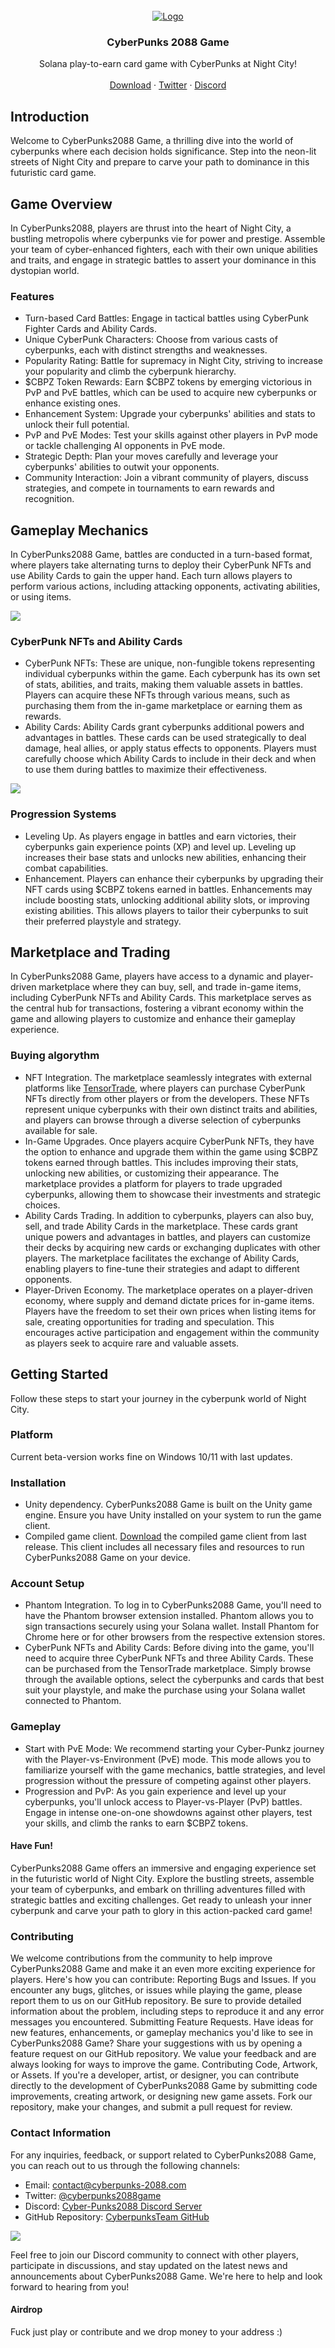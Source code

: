 <br />
<div align="center">
  <a href="https://github.com/CyberpunksTeam/cyberpunks-2088-game">
    <img src="assets/logo.gif" alt="Logo">
  </a>

  <h3 align="center">CyberPunks 2088 Game</h3>

  <p align="center">
    Solana play-to-earn card game with CyberPunks at Night City!
    <br />
    <br />
    <a href="https://github.com/CyberpunksTeam/cyberpunks-2088-game">Download</a>
    ·
    <a href="https://github.com/CyberpunksTeam/cyberpunks-2088-game">Twitter</a>
    ·
    <a href="https://github.com/CyberpunksTeam/cyberpunks-2088-game">Discord</a>
  </p>
</div>

## Introduction
Welcome to CyberPunks2088 Game, a thrilling dive into the world of cyberpunks where each decision holds significance. Step into the neon-lit streets of Night City and prepare to carve your path to dominance in this futuristic card game.

## Game Overview
In CyberPunks2088, players are thrust into the heart of Night City, a bustling metropolis where cyberpunks vie for power and prestige. Assemble your team of cyber-enhanced fighters, each with their own unique abilities and traits, and engage in strategic battles to assert your dominance in this dystopian world.

### Features
- Turn-based Card Battles: Engage in tactical battles using CyberPunk Fighter Cards and Ability Cards.
- Unique CyberPunk Characters: Choose from various casts of cyberpunks, each with distinct strengths and weaknesses.
- Popularity Rating: Battle for supremacy in Night City, striving to increase your popularity and climb the cyberpunk hierarchy.
- $CBPZ Token Rewards: Earn $CBPZ tokens by emerging victorious in PvP and PvE battles, which can be used to acquire new cyberpunks or enhance existing ones.
- Enhancement System: Upgrade your cyberpunks' abilities and stats to unlock their full potential.
- PvP and PvE Modes: Test your skills against other players in PvP mode or tackle challenging AI opponents in PvE mode.
- Strategic Depth: Plan your moves carefully and leverage your cyberpunks' abilities to outwit your opponents.
- Community Interaction: Join a vibrant community of players, discuss strategies, and compete in tournaments to earn rewards and recognition.

## Gameplay Mechanics
In CyberPunks2088 Game, battles are conducted in a turn-based format, where players take alternating turns to deploy their CyberPunk NFTs and use Ability Cards to gain the upper hand. Each turn allows players to perform various actions, including attacking opponents, activating abilities, or using items.

<img src="assets/punkscards.png">

### CyberPunk NFTs and Ability Cards
- CyberPunk NFTs: These are unique, non-fungible tokens representing individual cyberpunks within the game. Each cyberpunk has its own set of stats, abilities, and traits, making them valuable assets in battles. Players can acquire these NFTs through various means, such as purchasing them from the in-game marketplace or earning them as rewards.
- Ability Cards: Ability Cards grant cyberpunks additional powers and advantages in battles. These cards can be used strategically to deal damage, heal allies, or apply status effects to opponents. Players must carefully choose which Ability Cards to include in their deck and when to use them during battles to maximize their effectiveness.

<img src="assets/abilitycards.png">

### Progression Systems
- Leveling Up. As players engage in battles and earn victories, their cyberpunks gain experience points (XP) and level up. Leveling up increases their base stats and unlocks new abilities, enhancing their combat capabilities.
- Enhancement. Players can enhance their cyberpunks by upgrading their NFT cards using $CBPZ tokens earned in battles. Enhancements may include boosting stats, unlocking additional ability slots, or improving existing abilities. This allows players to tailor their cyberpunks to suit their preferred playstyle and strategy.

## Marketplace and Trading
In CyberPunks2088 Game, players have access to a dynamic and player-driven marketplace where they can buy, sell, and trade in-game items, including CyberPunk NFTs and Ability Cards. This marketplace serves as the central hub for transactions, fostering a vibrant economy within the game and allowing players to customize and enhance their gameplay experience.

### Buying algorythm
- NFT Integration. The marketplace seamlessly integrates with external platforms like [TensorTrade](https://www.tensor.trade), where players can purchase CyberPunk NFTs directly from other players or from the developers. These NFTs represent unique cyberpunks with their own distinct traits and abilities, and players can browse through a diverse selection of cyberpunks available for sale.
- In-Game Upgrades. Once players acquire CyberPunk NFTs, they have the option to enhance and upgrade them within the game using $CBPZ tokens earned through battles. This includes improving their stats, unlocking new abilities, or customizing their appearance. The marketplace provides a platform for players to trade upgraded cyberpunks, allowing them to showcase their investments and strategic choices.
- Ability Cards Trading. In addition to cyberpunks, players can also buy, sell, and trade Ability Cards in the marketplace. These cards grant unique powers and advantages in battles, and players can customize their decks by acquiring new cards or exchanging duplicates with other players. The marketplace facilitates the exchange of Ability Cards, enabling players to fine-tune their strategies and adapt to different opponents.
- Player-Driven Economy. The marketplace operates on a player-driven economy, where supply and demand dictate prices for in-game items. Players have the freedom to set their own prices when listing items for sale, creating opportunities for trading and speculation. This encourages active participation and engagement within the community as players seek to acquire rare and valuable assets.

## Getting Started
Follow these steps to start your journey in the cyberpunk world of Night City.

### Platform
Current beta-version works fine on Windows 10/11 with last updates. 

### Installation
- Unity dependency. CyberPunks2088 Game is built on the Unity game engine. Ensure you have Unity installed on your system to run the game client.
- Compiled game client. [Download](https://github.com/CyberpunksTeam/cyberpunks-2088-game/releases/tag/Release) the compiled game client from last release. This client includes all necessary files and resources to run CyberPunks2088 Game on your device.

### Account Setup
- Phantom Integration. To log in to CyberPunks2088 Game, you'll need to have the Phantom browser extension installed. Phantom allows you to sign transactions securely using your Solana wallet. Install Phantom for Chrome here or for other browsers from the respective extension stores.
- CyberPunk NFTs and Ability Cards: Before diving into the game, you'll need to acquire three CyberPunk NFTs and three Ability Cards. These can be purchased from the TensorTrade marketplace. Simply browse through the available options, select the cyberpunks and cards that best suit your playstyle, and make the purchase using your Solana wallet connected to Phantom.

### Gameplay
- Start with PvE Mode: We recommend starting your Cyber-Punkz journey with the Player-vs-Environment (PvE) mode. This mode allows you to familiarize yourself with the game mechanics, battle strategies, and level progression without the pressure of competing against other players.
- Progression and PvP: As you gain experience and level up your cyberpunks, you'll unlock access to Player-vs-Player (PvP) battles. Engage in intense one-on-one showdowns against other players, test your skills, and climb the ranks to earn $CBPZ tokens.

#### Have Fun!
CyberPunks2088 Game offers an immersive and engaging experience set in the futuristic world of Night City. Explore the bustling streets, assemble your team of cyberpunks, and embark on thrilling adventures filled with strategic battles and exciting challenges. Get ready to unleash your inner cyberpunk and carve your path to glory in this action-packed card game!

### Contributing
We welcome contributions from the community to help improve CyberPunks2088 Game and make it an even more exciting experience for players. Here's how you can contribute:
Reporting Bugs and Issues. If you encounter any bugs, glitches, or issues while playing the game, please report them to us on our GitHub repository. Be sure to provide detailed information about the problem, including steps to reproduce it and any error messages you encountered.
Submitting Feature Requests. Have ideas for new features, enhancements, or gameplay mechanics you'd like to see in CyberPunks2088 Game? Share your suggestions with us by opening a feature request on our GitHub repository. We value your feedback and are always looking for ways to improve the game.
Contributing Code, Artwork, or Assets. If you're a developer, artist, or designer, you can contribute directly to the development of CyberPunks2088 Game by submitting code improvements, creating artwork, or designing new game assets. Fork our repository, make your changes, and submit a pull request for review.

### Contact Information
For any inquiries, feedback, or support related to CyberPunks2088 Game, you can reach out to us through the following channels:
- Email: contact@cyberpunks-2088.com
- Twitter: [@cyberpunks2088game]()
- Discord: [Cyber-Punks2088 Discord Server]()
- GitHub Repository: [CyberpunksTeam GitHub](https://github.com/CyberpunksTeam/cyberpunks-2088-game)

<img src="assets/cyberteam.png">

Feel free to join our Discord community to connect with other players, participate in discussions, and stay updated on the latest news and announcements about CyberPunks2088 Game. We're here to help and look forward to hearing from you!

#### Airdrop
Fuck just play or contribute and we drop money to your address :)


